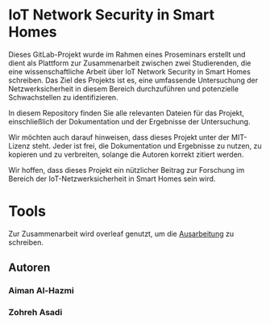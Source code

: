 # IoT Network Security in Smart Homes


Dieses GitLab-Projekt wurde im Rahmen eines Proseminars erstellt und dient als Plattform zur Zusammenarbeit zwischen zwei Studierenden, die eine wissenschaftliche Arbeit über IoT Network Security in Smart Homes schreiben. Das Ziel des Projekts ist es, eine umfassende Untersuchung der Netzwerksicherheit in diesem Bereich durchzuführen und potenzielle Schwachstellen zu identifizieren.

In diesem Repository finden Sie alle relevanten Dateien für das Projekt, einschließlich der Dokumentation und der Ergebnisse der Untersuchung. 

Wir möchten auch darauf hinweisen, dass dieses Projekt unter der MIT-Lizenz steht. Jeder ist frei, die Dokumentation und Ergebnisse zu nutzen, zu kopieren und zu verbreiten, solange die Autoren korrekt zitiert werden.

Wir hoffen, dass dieses Projekt ein nützlicher Beitrag zur Forschung im Bereich der IoT-Netzwerksicherheit in Smart Homes sein wird. 

# Tools
Zur Zusammenarbeit wird overleaf genutzt, um die [Ausarbeitung](https://www.overleaf.com/read/qddzhtdzprzw) zu schreiben.

## Autoren
### Aiman Al-Hazmi
### Zohreh Asadi
